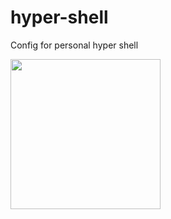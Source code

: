 # hyper-shell
Config for personal hyper shell

[<img src="https://github.com/bnb/awesome-hyper/blob/6b9f209da885e047f4dafa35e21f51655e388d91/hyper-3-color-logo.svg" align="center" width="240">](https://hyper.is)
